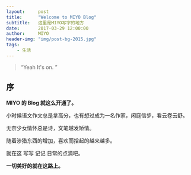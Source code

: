 ```yaml
---
layout:     post
title:      "Welcome to MIYO Blog"
subtitle:   这里是MIYO写字的地方
date:       2017-03-29 12:00:00
author:     MIYO
header-img: "img/post-bg-2015.jpg"
tags:
    - 生活
---
```


> “Yeah It's on. ”


## 序

**MIYO 的 Blog 就这么开通了。**

小时候语文作文总是拿高分，也有想过成为一名作家，闲庭信步，看云卷云舒。

无奈少女情怀总是诗，文笔越发矫情。

随着涉猎东西的增加，喜欢而拾起的越来越多。

就在这 写写 记记 日常的点滴吧。

**一切美好的就在这路上。**
